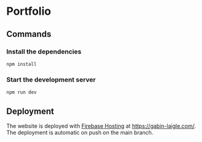 # Portfolio

## Commands

### Install the dependencies

```shell
npm install
```

### Start the development server

```shell
npm run dev
```

## Deployment

The website is deployed with [Firebase Hosting](https://firebase.google.com/docs/hosting?hl=en) at https://gabin-laigle.com/.  
The deployment is automatic on push on the main branch.